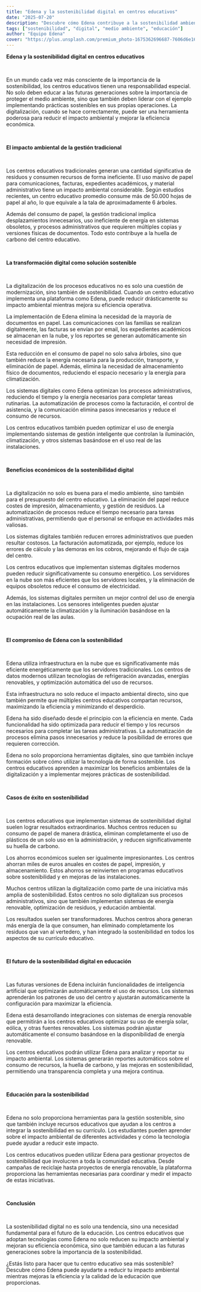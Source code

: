 ```yaml
---
title: "Edena y la sostenibilidad digital en centros educativos"
date: "2025-07-20"
description: "Descubre cómo Edena contribuye a la sostenibilidad ambiental y económica de los centros educativos."
tags: ["sostenibilidad", "digital", "medio ambiente", "educación"]
author: "Equipo Edena"
cover: "https://plus.unsplash.com/premium_photo-1675362696687-7606d6e16e46?q=80&w=987&auto=format&fit=crop&ixlib=rb-4.1.0&ixid=M3wxMjA3fDB8MHxwaG90by1wYWdlfHx8fGVufDB8fHx8fA%3D%3D"
---
```


**Edena y la sostenibilidad digital en centros educativos**

<br>

En un mundo cada vez más consciente de la importancia de la sostenibilidad, los centros educativos tienen una responsabilidad especial. No solo deben educar a las futuras generaciones sobre la importancia de proteger el medio ambiente, sino que también deben liderar con el ejemplo implementando prácticas sostenibles en sus propias operaciones. La digitalización, cuando se hace correctamente, puede ser una herramienta poderosa para reducir el impacto ambiental y mejorar la eficiencia económica.

<br>

**El impacto ambiental de la gestión tradicional**

<br>

Los centros educativos tradicionales generan una cantidad significativa de residuos y consumen recursos de forma ineficiente. El uso masivo de papel para comunicaciones, facturas, expedientes académicos, y material administrativo tiene un impacto ambiental considerable. Según estudios recientes, un centro educativo promedio consume más de 50.000 hojas de papel al año, lo que equivale a la tala de aproximadamente 6 árboles.

Además del consumo de papel, la gestión tradicional implica desplazamientos innecesarios, uso ineficiente de energía en sistemas obsoletos, y procesos administrativos que requieren múltiples copias y versiones físicas de documentos. Todo esto contribuye a la huella de carbono del centro educativo.

<br>

**La transformación digital como solución sostenible**

<br>

La digitalización de los procesos educativos no es solo una cuestión de modernización, sino también de sostenibilidad. Cuando un centro educativo implementa una plataforma como Edena, puede reducir drásticamente su impacto ambiental mientras mejora su eficiencia operativa.

La implementación de Edena elimina la necesidad de la mayoría de documentos en papel. Las comunicaciones con las familias se realizan digitalmente, las facturas se envían por email, los expedientes académicos se almacenan en la nube, y los reportes se generan automáticamente sin necesidad de impresión.

Esta reducción en el consumo de papel no solo salva árboles, sino que también reduce la energía necesaria para la producción, transporte, y eliminación de papel. Además, elimina la necesidad de almacenamiento físico de documentos, reduciendo el espacio necesario y la energía para climatización.

Los sistemas digitales como Edena optimizan los procesos administrativos, reduciendo el tiempo y la energía necesarios para completar tareas rutinarias. La automatización de procesos como la facturación, el control de asistencia, y la comunicación elimina pasos innecesarios y reduce el consumo de recursos.

Los centros educativos también pueden optimizar el uso de energía implementando sistemas de gestión inteligente que controlan la iluminación, climatización, y otros sistemas basándose en el uso real de las instalaciones.

<br>

**Beneficios económicos de la sostenibilidad digital**

<br>

La digitalización no solo es buena para el medio ambiente, sino también para el presupuesto del centro educativo. La eliminación del papel reduce costes de impresión, almacenamiento, y gestión de residuos. La automatización de procesos reduce el tiempo necesario para tareas administrativas, permitiendo que el personal se enfoque en actividades más valiosas.

Los sistemas digitales también reducen errores administrativos que pueden resultar costosos. La facturación automatizada, por ejemplo, reduce los errores de cálculo y las demoras en los cobros, mejorando el flujo de caja del centro.

Los centros educativos que implementan sistemas digitales modernos pueden reducir significativamente su consumo energético. Los servidores en la nube son más eficientes que los servidores locales, y la eliminación de equipos obsoletos reduce el consumo de electricidad.

Además, los sistemas digitales permiten un mejor control del uso de energía en las instalaciones. Los sensores inteligentes pueden ajustar automáticamente la climatización y la iluminación basándose en la ocupación real de las aulas.

<br>

**El compromiso de Edena con la sostenibilidad**

<br>

Edena utiliza infraestructura en la nube que es significativamente más eficiente energéticamente que los servidores tradicionales. Los centros de datos modernos utilizan tecnologías de refrigeración avanzadas, energías renovables, y optimización automática del uso de recursos.

Esta infraestructura no solo reduce el impacto ambiental directo, sino que también permite que múltiples centros educativos compartan recursos, maximizando la eficiencia y minimizando el desperdicio.

Edena ha sido diseñado desde el principio con la eficiencia en mente. Cada funcionalidad ha sido optimizada para reducir el tiempo y los recursos necesarios para completar las tareas administrativas. La automatización de procesos elimina pasos innecesarios y reduce la posibilidad de errores que requieren corrección.

Edena no solo proporciona herramientas digitales, sino que también incluye formación sobre cómo utilizar la tecnología de forma sostenible. Los centros educativos aprenden a maximizar los beneficios ambientales de la digitalización y a implementar mejores prácticas de sostenibilidad.

<br>

**Casos de éxito en sostenibilidad**

<br>

Los centros educativos que implementan sistemas de sostenibilidad digital suelen lograr resultados extraordinarios. Muchos centros reducen su consumo de papel de manera drástica, eliminan completamente el uso de plásticos de un solo uso en la administración, y reducen significativamente su huella de carbono.

Los ahorros económicos suelen ser igualmente impresionantes. Los centros ahorran miles de euros anuales en costes de papel, impresión, y almacenamiento. Estos ahorros se reinvierten en programas educativos sobre sostenibilidad y en mejoras de las instalaciones.

Muchos centros utilizan la digitalización como parte de una iniciativa más amplia de sostenibilidad. Estos centros no solo digitalizan sus procesos administrativos, sino que también implementan sistemas de energía renovable, optimización de residuos, y educación ambiental.

Los resultados suelen ser transformadores. Muchos centros ahora generan más energía de la que consumen, han eliminado completamente los residuos que van al vertedero, y han integrado la sostenibilidad en todos los aspectos de su currículo educativo.

<br>

**El futuro de la sostenibilidad digital en educación**

<br>

Las futuras versiones de Edena incluirán funcionalidades de inteligencia artificial que optimizarán automáticamente el uso de recursos. Los sistemas aprenderán los patrones de uso del centro y ajustarán automáticamente la configuración para maximizar la eficiencia.

Edena está desarrollando integraciones con sistemas de energía renovable que permitirán a los centros educativos optimizar su uso de energía solar, eólica, y otras fuentes renovables. Los sistemas podrán ajustar automáticamente el consumo basándose en la disponibilidad de energía renovable.

Los centros educativos podrán utilizar Edena para analizar y reportar su impacto ambiental. Los sistemas generarán reportes automáticos sobre el consumo de recursos, la huella de carbono, y las mejoras en sostenibilidad, permitiendo una transparencia completa y una mejora continua.

<br>

**Educación para la sostenibilidad**

<br>

Edena no solo proporciona herramientas para la gestión sostenible, sino que también incluye recursos educativos que ayudan a los centros a integrar la sostenibilidad en su currículo. Los estudiantes pueden aprender sobre el impacto ambiental de diferentes actividades y cómo la tecnología puede ayudar a reducir este impacto.

Los centros educativos pueden utilizar Edena para gestionar proyectos de sostenibilidad que involucren a toda la comunidad educativa. Desde campañas de reciclaje hasta proyectos de energía renovable, la plataforma proporciona las herramientas necesarias para coordinar y medir el impacto de estas iniciativas.

<br>

**Conclusión**

<br>

La sostenibilidad digital no es solo una tendencia, sino una necesidad fundamental para el futuro de la educación. Los centros educativos que adoptan tecnologías como Edena no solo reducen su impacto ambiental y mejoran su eficiencia económica, sino que también educan a las futuras generaciones sobre la importancia de la sostenibilidad.

¿Estás listo para hacer que tu centro educativo sea más sostenible? Descubre cómo Edena puede ayudarte a reducir tu impacto ambiental mientras mejoras la eficiencia y la calidad de la educación que proporcionas.
